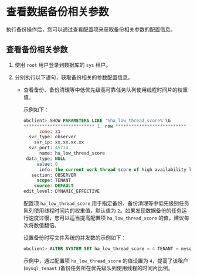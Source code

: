 # 查看数据备份相关参数

执行备份操作后，您可以通过查看配置项来获取备份相关参数的配置信息。

## 查看备份相关参数

1. 使用 `root` 用户登录到数据库的 `sys` 租户。

2. 分别执行以下语句，获取备份相关的参数配置信息。

   * 查看备份、备份清理等中低优先级高可靠任务队列使用线程时间片的权重值。

      示例如下：

      ```sql
      obclient> SHOW PARAMETERS LIKE '%ha_low_thread_score%'\G
      *************************** 1. row ***************************
            zone: z1
        svr_type: observer
          svr_ip: xx.xx.xx.xx
        svr_port: 45774
            name: ha_low_thread_score
       data_type: NULL
           value: 0
            info: the current work thread score of high availability low thread. Range: [0,100] in integer. Especially, 0 means default value
         section: OBSERVER
           scope: TENANT
          source: DEFAULT
      edit_level: DYNAMIC_EFFECTIVE
      ```

      配置项 `ha_low_thread_score` 用于指定备份、备份清理等中低先级别任务队列使用线程时间片的权重值，默认值为 `2`。如果发现数据备份的任务运行速度过慢，您可以适当提高配置项 `ha_low_thread_score` 的值，建议每次将数值翻倍。

      设置备份时写文件系统的并发数的示例如下：

      ```sql
      obclient> ALTER SYSTEM SET ha_low_thread_score = 4 TENANT = mysql_tenant;
      ```

      示例中，通过配置项 `ha_low_thread_score` 的值设置为 `4`，提高了该租户(`mysql_tenant` )备份任务所在优先级队列使用线程的时间片比例。
